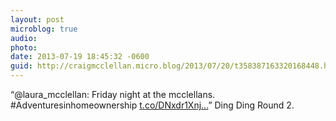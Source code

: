 ```yaml
---
layout: post
microblog: true
audio: 
photo: 
date: 2013-07-19 18:45:32 -0600
guid: http://craigmcclellan.micro.blog/2013/07/20/t358387163320168448.html
---
```

“@laura_mcclellan: Friday night at the mcclellans. #Adventuresinhomeownership [t.co/DNxdr1Xnj...](https://t.co/DNxdr1XnjY)” Ding Ding Round 2.
